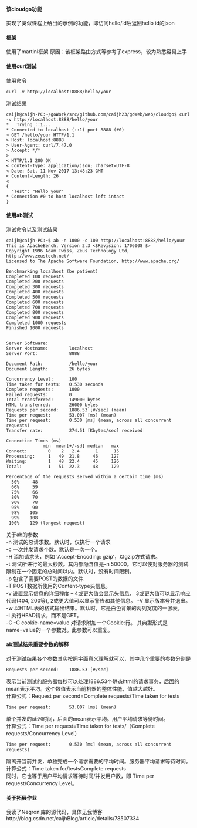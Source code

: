 #### 该cloudgo功能
实现了类似课程上给出的示例的功能，即访问hello/id后返回hello id的json
#### 框架
使用了martini框架
原因：该框架路由方式等参考了express，较为熟悉容易上手
#### 使用curl测试
使用命令
```
curl -v http://localhost:8888/hello/your
```
测试结果
```
caijh@caijh-PC:~/goWork/src/github.com/caijh23/goWeb/web/cloudgo$ curl -v http://localhost:8888/hello/your
*   Trying ::1...
* Connected to localhost (::1) port 8888 (#0)
> GET /hello/your HTTP/1.1
> Host: localhost:8888
> User-Agent: curl/7.47.0
> Accept: */*
> 
< HTTP/1.1 200 OK
< Content-Type: application/json; charset=UTF-8
< Date: Sat, 11 Nov 2017 13:48:23 GMT
< Content-Length: 26
< 
{
  "Test": "Hello your"
* Connection #0 to host localhost left intact
}
```
#### 使用ab测试
测试命令以及测试结果
```
caijh@caijh-PC:~$ ab -n 1000 -c 100 http://localhost:8888/hello/your
This is ApacheBench, Version 2.3 <$Revision: 1706008 $>
Copyright 1996 Adam Twiss, Zeus Technology Ltd, http://www.zeustech.net/
Licensed to The Apache Software Foundation, http://www.apache.org/

Benchmarking localhost (be patient)
Completed 100 requests
Completed 200 requests
Completed 300 requests
Completed 400 requests
Completed 500 requests
Completed 600 requests
Completed 700 requests
Completed 800 requests
Completed 900 requests
Completed 1000 requests
Finished 1000 requests


Server Software:        
Server Hostname:        localhost
Server Port:            8888

Document Path:          /hello/your
Document Length:        26 bytes

Concurrency Level:      100
Time taken for tests:   0.530 seconds
Complete requests:      1000
Failed requests:        0
Total transferred:      149000 bytes
HTML transferred:       26000 bytes
Requests per second:    1886.53 [#/sec] (mean)
Time per request:       53.007 [ms] (mean)
Time per request:       0.530 [ms] (mean, across all concurrent requests)
Transfer rate:          274.51 [Kbytes/sec] received

Connection Times (ms)
              min  mean[+/-sd] median   max
Connect:        0    2   2.4      1      15
Processing:     1   49  21.8     46     127
Waiting:        1   48  22.4     45     126
Total:          1   51  22.3     48     129

Percentage of the requests served within a certain time (ms)
  50%     48
  66%     59
  75%     66
  80%     70
  90%     78
  95%     90
  98%    105
  99%    108
 100%    129 (longest request)
```
关于ab的参数</br>
-n 测试的总请求数。默认时，仅执行一个请求</br>
-c 一次并发请求个数。默认是一次一个。</br>
-H 添加请求头，例如 ‘Accept-Encoding: gzip’，以gzip方式请求。</br>
-t 测试所进行的最大秒数。其内部隐含值是-n 50000。它可以使对服务器的测试限制在一个固定的总时间以内。默认时，没有时间限制。</br>
-p 包含了需要POST的数据的文件.</br>
-T POST数据所使用的Content-type头信息。</br>
-v 设置显示信息的详细程度 – 4或更大值会显示头信息， 3或更大值可以显示响应代码(404, 200等), 2或更大值可以显示警告和其他信息。 -V 显示版本号并退出。</br>
-w 以HTML表的格式输出结果。默认时，它是白色背景的两列宽度的一张表。</br>
-i 执行HEAD请求，而不是GET。</br>
-C -C cookie-name=value 对请求附加一个Cookie:行。 其典型形式是name=value的一个参数对。此参数可以重复。</br>
#### ab测试结果重要参数的解释
对于测试结果各个参数其实按照字面意义理解就可以，其中几个重要的参数分别是</br>
```
Requests per second:    1886.53 [#/sec]
```
表示当前测试的服务器每秒可以处理1886.53个静态html的请求事务，后面的mean表示平均。这个数值表示当前机器的整体性能，值越大越好。</br>
计算公式：Request per second=Complete requests/Time taken for tests
```
Time per request:       53.007 [ms] (mean)
```
单个并发的延迟时间，后面的mean表示平均。用户平均请求等待时间。</br>
计算公式：Time per request=Time taken for tests/（Complete requests/Concurrency Level）
```
Time per request:       0.530 [ms] (mean, across all concurrent requests)
```
隔离开当前并发，单独完成一个请求需要的平均时间。服务器平均请求等待时间。</br>
计算公式：Time taken for/testsComplete requests</br>
同时，它也等于用户平均请求等待时间/并发用户数，即
Time per request/Concurrency Level。
#### 关于拓展作业
我读了Negroni库的源代码，具体见我博客http://blog.csdn.net/caijhBlog/article/details/78507334